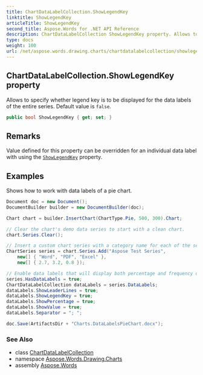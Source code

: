 ```yaml
---
title: ChartDataLabelCollection.ShowLegendKey
linktitle: ShowLegendKey
articleTitle: ShowLegendKey
second_title: Aspose.Words for .NET API Reference
description: ChartDataLabelCollection ShowLegendKey property. Allows to specify whether legend key is to be displayed for the data labels of the entire series. Default value is false in C#.
type: docs
weight: 100
url: /net/aspose.words.drawing.charts/chartdatalabelcollection/showlegendkey/
---
```

## ChartDataLabelCollection.ShowLegendKey property

Allows to specify whether legend key is to be displayed for the data labels of the entire series. Default value is `false`.

```csharp
public bool ShowLegendKey { get; set; }
```

## Remarks

Value defined for this property can be overridden for an individual data label with using the [`ShowLegendKey`](../../chartdatalabel/showlegendkey/) property.

## Examples

Shows how to work with data labels of a pie chart.

```csharp
Document doc = new Document();
DocumentBuilder builder = new DocumentBuilder(doc);

Chart chart = builder.InsertChart(ChartType.Pie, 500, 300).Chart;

// Clear the chart's demo data series to start with a clean chart.
chart.Series.Clear();

// Insert a custom chart series with a category name for each of the sectors, and their frequency table.
ChartSeries series = chart.Series.Add("Aspose Test Series",
    new[] { "Word", "PDF", "Excel" },
    new[] { 2.7, 3.2, 0.8 });

// Enable data labels that will display both percentage and frequency of each sector, and modify their appearance.
series.HasDataLabels = true;
ChartDataLabelCollection dataLabels = series.DataLabels;
dataLabels.ShowLeaderLines = true;
dataLabels.ShowLegendKey = true;
dataLabels.ShowPercentage = true;
dataLabels.ShowValue = true;
dataLabels.Separator = "; ";

doc.Save(ArtifactsDir + "Charts.DataLabelsPieChart.docx");
```

### See Also

* class [ChartDataLabelCollection](../)
* namespace [Aspose.Words.Drawing.Charts](../../chartdatalabelcollection/)
* assembly [Aspose.Words](../../../)
